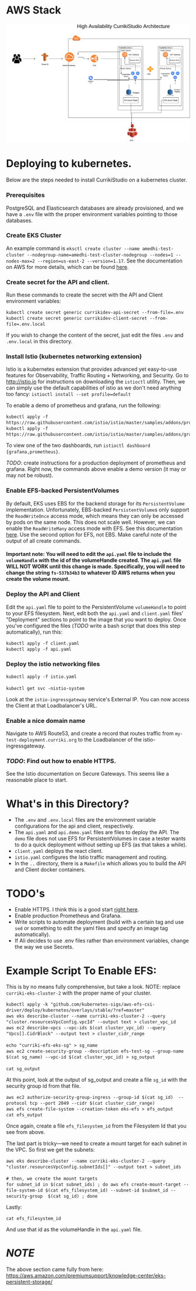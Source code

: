 # AWS Stack

![](../images/EKS-CloudFormationDiagram.png)

# Deploying to kubernetes.

Below are the steps needed to install CurrikiStudio on a kubernetes cluster.

### Prerequisites
PostgreSQL and Elasticsearch databases are already provisioned, and we have a `.env` file with the proper environment variables pointing to those databases.

### Create EKS Cluster

An example command is `eksctl create cluster --name amedhi-test-cluster --nodegroup-name=amedhi-test-cluster-nodegroup --nodes=1 --nodes-max=2 --region=us-east-2 --version=1.17`. See the documentation on AWS for more details, which can be found [here](https://docs.aws.amazon.com/eks/latest/userguide/getting-started-eksctl.html).


### Create secret for the API and client.

Run these commands to create the secret with the API and Client environment variables:
```
kubectl create secret generic currikidev-api-secret --from-file=.env
kubectl create secret generic currikidev-client-secret --from-file=.env.local
```
If you wish to change the content of the secret, just edit the files `.env` and `.env.local` in this directory.


### Install Istio (kubernetes networking extension)
Istio is a kubernetes extension that provides advanced yet easy-to-use features for Observability, Traffic Routing + Networking, and Security.
Go to http://istio.io for instructions on downloading the `istioctl` utility. Then, we can simply use the default capabilities of istio as we don't need anything too fancy:
```istioctl install --set profile=default```

To enable a demo of prometheus and grafana, run the following:
```
kubectl apply -f https://raw.githubusercontent.com/istio/istio/master/samples/addons/prometheus.yaml
kubectl apply -f https://raw.githubusercontent.com/istio/istio/master/samples/addons/grafana.yaml
```

To view one of the two dashboards, run `istioctl dashboard {grafana,prometheus}`.

*TODO*: create instructions for a production deployment of prometheus and grafana. Right now, the commands above enable a demo version (it may or may not be robust).

### Enable EFS-backed PersistentVolumes
By default, EKS uses EBS for the backend storage for its `PersistentVolume` implementation. Unfortunately, EBS-backed `PersistentVolume`s only support the `ReadWriteOnce` access mode, which means they can only be accessed by pods on the same node. This does not scale well. However, we can enable the `ReadWriteMany` access mode with EFS. See this documentation [here](https://aws.amazon.com/premiumsupport/knowledge-center/eks-persistent-storage/). Use the second option for EFS, not EBS. Make careful note of the output of all create commands.

#### Important note: You will need to edit the `api.yaml` file to include the `volumeHandle` with the id of the volumeHandle created. The `api.yaml` file WILL NOT WORK until this change is made. Specifically, you will need to change the string `fs-537b34b3` to whatever ID AWS returns when you create the volume mount.


### Deploy the API and Client
Edit the `api.yaml` file to point to the PersistentVolume `volumeHandle` to point to your EFS filesystem. Next, edit both the `api.yaml` and `client.yaml` files' "Deployment" sections to point to the image that you want to deploy. Once you've configured the files (*TODO* write a bash script that does this step automatically), run this:
```
kubectl apply -f client.yaml
kubectl apply -f api.yaml
```

### Deploy the istio networking files
```
kubectl apply -f istio.yaml

kubectl get svc -nistio-system
```
Look at the `istio-ingressgateway` service's External IP. You can now access the Client at that Loadbalancer's URL.

### Enable a nice domain name
Navigate to AWS Route53, and create a record that routes traffic from `my-test-deployment.curriki.org` to the Loadbalancer of the istio-ingressgateway.

### *TODO*: Find out how to enable HTTPS.
See the Istio documentation on Secure Gateways. This seems like a reasonable place to start.


# What's in this Directory?

* The `.env` and `.env.local` files are the environment variable configurations for the api and client, respectively.
* The `api.yaml` and `api.demo.yaml` files are files to deploy the API. The `demo` file does not use EFS for PersistentVolumes in case a tester wants to do a quick deployment without setting up EFS (as that takes a while).
* `client.yaml` deploys the react client.
* `istio.yaml` configures the Istio traffic management and routing.
* In the `..` directory, there is a `Makefile` which allows you to build the API and Client docker containers.

# TODO's

* Enable HTTPS. I think this is a good start [right here](https://istio.io/latest/docs/tasks/traffic-management/ingress/secure-ingress/).
* Enable production Prometheus and Grafana.
* Write scripts to automate deployment (build with a certain tag and use `sed` or something to edit the yaml files and specify an image tag automatically).
* If Ali decides to use .env files rather than environment variables, change the way we use Secrets.


# Example Script To Enable EFS:

This is by no means fully comprehensive, but take a look. NOTE: replace `curriki-eks-cluster-2` with the proper name of your cluster.

```
kubectl apply -k "github.com/kubernetes-sigs/aws-efs-csi-driver/deploy/kubernetes/overlays/stable/?ref=master"
aws eks describe-cluster --name curriki-eks-cluster-2 --query "cluster.resourcesVpcConfig.vpcId" --output text > cluster_vpc_id
aws ec2 describe-vpcs --vpc-ids $(cat cluster_vpc_id) --query "Vpcs[].CidrBlock" --output text > cluster_cidr_range

echo "curriki-efs-eks-sg" > sg_name
aws ec2 create-security-group --description efs-test-sg --group-name $(cat sg_name) --vpc-id $(cat cluster_vpc_id) > sg_output

cat sg_output
```
At this point, look at the output of sg_output and create a file `sg_id` with the security group id from that file.

```
aws ec2 authorize-security-group-ingress --group-id $(cat sg_id)  --protocol tcp --port 2049 --cidr $(cat cluster_cidr_range)
aws efs create-file-system --creation-token eks-efs > efs_output
cat efs_output
```

Once again, create a file `efs_filesystem_id` from the Filesystem Id that you see from above.

The last part is tricky—we need to create a mount target for each subnet in the VPC. So first we get the subnets:

```
aws eks describe-cluster --name curriki-eks-cluster-2 --query "cluster.resourcesVpcConfig.subnetIds[]" --output text > subnet_ids

# then, we create the mount targets
for subnet_id in $(cat subnet_ids) ; do aws efs create-mount-target --file-system-id $(cat efs_filesystem_id) --subnet-id $subnet_id --security-group  $(cat sg_id) ; done
```

Lastly:

```
cat efs_filesystem_id
```
And use that id as the volumeHandle in the `api.yaml` file.

# *NOTE*
The above section came fully from here: https://aws.amazon.com/premiumsupport/knowledge-center/eks-persistent-storage/
